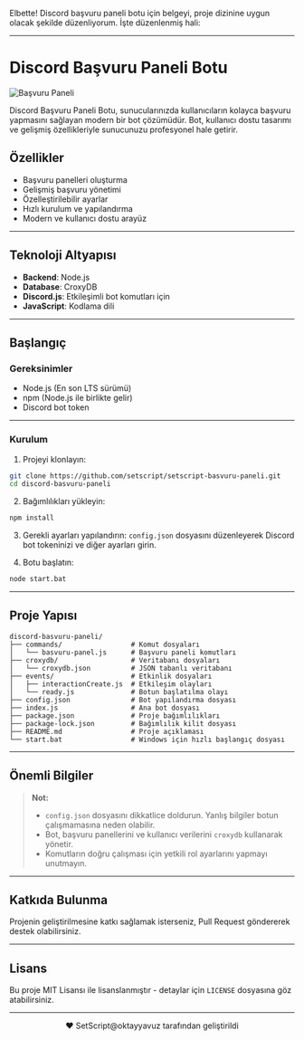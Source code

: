 Elbette! Discord başvuru paneli botu için belgeyi, proje dizinine uygun olacak şekilde düzenliyorum. İşte düzenlenmiş hali: 

---

# Discord Başvuru Paneli Botu

![Başvuru Paneli](https://socialify.git.ci/setscript/SetScript-Desktop/image?description=1&font=Inter&forks=1&language=1&name=1&owner=1&pattern=Floating+Cogs&stargazers=1&theme=Dark)

Discord Başvuru Paneli Botu, sunucularınızda kullanıcıların kolayca başvuru yapmasını sağlayan modern bir bot çözümüdür. Bot, kullanıcı dostu tasarımı ve gelişmiş özellikleriyle sunucunuzu profesyonel hale getirir.

## Özellikler

- Başvuru panelleri oluşturma
- Gelişmiş başvuru yönetimi
- Özelleştirilebilir ayarlar
- Hızlı kurulum ve yapılandırma
- Modern ve kullanıcı dostu arayüz

---

## Teknoloji Altyapısı

- **Backend**: Node.js
- **Database**: CroxyDB
- **Discord.js**: Etkileşimli bot komutları için
- **JavaScript**: Kodlama dili

---

## Başlangıç

### Gereksinimler

- Node.js (En son LTS sürümü)
- npm (Node.js ile birlikte gelir)
- Discord bot token

---

### Kurulum

1. Projeyi klonlayın:
```bash
git clone https://github.com/setscript/setscript-basvuru-paneli.git
cd discord-basvuru-paneli
```

2. Bağımlılıkları yükleyin:
```bash
npm install
```

3. Gerekli ayarları yapılandırın:
`config.json` dosyasını düzenleyerek Discord bot tokeninizi ve diğer ayarları girin.

4. Botu başlatın:
```bash
node start.bat
```

---

## Proje Yapısı

```
discord-basvuru-paneli/
├── commands/                 # Komut dosyaları
│   └── basvuru-panel.js      # Başvuru paneli komutları
├── croxydb/                  # Veritabanı dosyaları
│   └── croxydb.json          # JSON tabanlı veritabanı
├── events/                   # Etkinlik dosyaları
│   ├── interactionCreate.js  # Etkileşim olayları
│   └── ready.js              # Botun başlatılma olayı
├── config.json               # Bot yapılandırma dosyası
├── index.js                  # Ana bot dosyası
├── package.json              # Proje bağımlılıkları
├── package-lock.json         # Bağımlılık kilit dosyası
├── README.md                 # Proje açıklaması
└── start.bat                 # Windows için hızlı başlangıç dosyası
```

---

## Önemli Bilgiler

> **Not:**  
> - `config.json` dosyasını dikkatlice doldurun. Yanlış bilgiler botun çalışmamasına neden olabilir.  
> - Bot, başvuru panellerini ve kullanıcı verilerini `croxydb` kullanarak yönetir.  
> - Komutların doğru çalışması için yetkili rol ayarlarını yapmayı unutmayın.

---

## Katkıda Bulunma

Projenin geliştirilmesine katkı sağlamak isterseniz, Pull Request göndererek destek olabilirsiniz.

---

## Lisans

Bu proje MIT Lisansı ile lisanslanmıştır - detaylar için `LICENSE` dosyasına göz atabilirsiniz.

---

<p align="center">
  ❤️ SetScript@oktayyavuz tarafından geliştirildi
</p>
